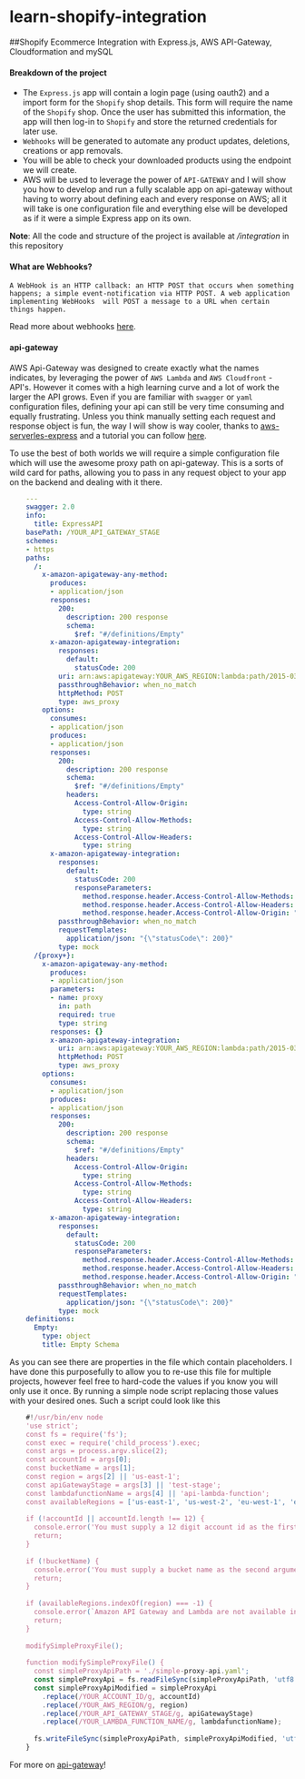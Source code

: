 # learn-shopify-integration

##Shopify Ecommerce Integration with Express.js, AWS API-Gateway, Cloudformation and mySQL

#### Breakdown of the project

- The `Express.js` app will contain a login page (using oauth2) and a import form for the `Shopify` shop details.
This form will require the name of the `Shopify` shop.
Once the user has submitted this information, the app will then log-in to `Shopify` and store the returned credentials for later use.
- `Webhooks` will be generated to automate any product updates, deletions, creations or app removals.
- You will be able to check your downloaded products using the endpoint we will create.
- AWS will be used to leverage the power of `API-GATEWAY` and I will show you how to develop and run a fully
scalable app on api-gateway without having to worry about defining each and every response on AWS; all it will take is one
configuration file and everything else will be developed as if it were a simple Express app on its own. 

**Note**: All the code and structure of the project is available at */integration* in this repository

#### What are Webhooks?

`A WebHook is an HTTP callback: an HTTP POST that occurs when something happens;
a simple event-notification via HTTP POST. A web application implementing WebHooks 
will POST a message to a URL when certain things happen.`

Read more about webhooks [here](https://en.wikipedia.org/wiki/Webhook).

#### api-gateway

AWS Api-Gateway was designed to create exactly what the names indicates, by leveraging the power of `AWS Lambda` and `AWS Cloudfront` - API's. However
it comes with a high learning curve and a lot of work the larger the API grows. Even if you are familiar with 
`swagger` or `yaml` configuration files, defining your api can still be very time consuming and equally frustrating.
Unless you think manually setting each request and response object is fun, the way I will show is way cooler, thanks to
[aws-serverles-express](https://github.com/awslabs/aws-serverless-express) and a tutorial you can follow [here](https://medium.com/@hyprstack/porting-expressjs-apis-onto-aws-api-gateway-12161c8c0635).

To use the best of both worlds we will require a simple configuration file which will use the awesome
proxy path on api-gateway. This is a sorts of wild card for paths, allowing you to pass in any request object to your app 
on the backend and dealing with it there.


```yaml
    ---
    swagger: 2.0
    info:
      title: ExpressAPI
    basePath: /YOUR_API_GATEWAY_STAGE
    schemes:
    - https
    paths:
      /:
        x-amazon-apigateway-any-method:
          produces:
          - application/json
          responses:
            200:
              description: 200 response
              schema:
                $ref: "#/definitions/Empty"
          x-amazon-apigateway-integration:
            responses:
              default:
                statusCode: 200
            uri: arn:aws:apigateway:YOUR_AWS_REGION:lambda:path/2015-03-31/functions/arn:aws:lambda:YOUR_AWS_REGION:YOUR_ACCOUNT_ID:function:YOUR_LAMBDA_FUNCTION_NAME/invocations
            passthroughBehavior: when_no_match
            httpMethod: POST
            type: aws_proxy
        options:
          consumes:
          - application/json
          produces:
          - application/json
          responses:
            200:
              description: 200 response
              schema:
                $ref: "#/definitions/Empty"
              headers:
                Access-Control-Allow-Origin:
                  type: string
                Access-Control-Allow-Methods:
                  type: string
                Access-Control-Allow-Headers:
                  type: string
          x-amazon-apigateway-integration:
            responses:
              default:
                statusCode: 200
                responseParameters:
                  method.response.header.Access-Control-Allow-Methods: "'GET,OPTIONS,POST,PATCH,DELETE'"
                  method.response.header.Access-Control-Allow-Headers: "'Content-Type,Authorization,X-Amz-Date,X-Api-Key,X-Amz-Security-Token'"
                  method.response.header.Access-Control-Allow-Origin: "'*'"
            passthroughBehavior: when_no_match
            requestTemplates:
              application/json: "{\"statusCode\": 200}"
            type: mock
      /{proxy+}:
        x-amazon-apigateway-any-method:
          produces:
          - application/json
          parameters:
          - name: proxy
            in: path
            required: true
            type: string
          responses: {}
          x-amazon-apigateway-integration:
            uri: arn:aws:apigateway:YOUR_AWS_REGION:lambda:path/2015-03-31/functions/arn:aws:lambda:YOUR_AWS_REGION:YOUR_ACCOUNT_ID:function:YOUR_LAMBDA_FUNCTION_NAME/invocations
            httpMethod: POST
            type: aws_proxy
        options:
          consumes:
          - application/json
          produces:
          - application/json
          responses:
            200:
              description: 200 response
              schema:
                $ref: "#/definitions/Empty"
              headers:
                Access-Control-Allow-Origin:
                  type: string
                Access-Control-Allow-Methods:
                  type: string
                Access-Control-Allow-Headers:
                  type: string
          x-amazon-apigateway-integration:
            responses:
              default:
                statusCode: 200
                responseParameters:
                  method.response.header.Access-Control-Allow-Methods: "'GET,OPTIONS,POST,PATCH,DELETE'"
                  method.response.header.Access-Control-Allow-Headers: "'Content-Type,Authorization,X-Amz-Date,X-Api-Key,X-Amz-Security-Token'"
                  method.response.header.Access-Control-Allow-Origin: "'*'"
            passthroughBehavior: when_no_match
            requestTemplates:
              application/json: "{\"statusCode\": 200}"
            type: mock
    definitions:
      Empty:
        type: object
        title: Empty Schema
```

As you can see there are properties in the file which contain placeholders. I have done this purposefully to allow you to re-use this file for multiple
projects, however feel free to hard-code the values if you know you will only use it once. By running a simple node script replacing those values with your desired ones.
Such a script could look like this

```javascript
    #!/usr/bin/env node
    'use strict';
    const fs = require('fs');
    const exec = require('child_process').exec;
    const args = process.argv.slice(2);
    const accountId = args[0];
    const bucketName = args[1];
    const region = args[2] || 'us-east-1';
    const apiGatewayStage = args[3] || 'test-stage';
    const lambdafunctionName = args[4] || 'api-lambda-function';
    const availableRegions = ['us-east-1', 'us-west-2', 'eu-west-1', 'eu-central-1', 'ap-northeast-1', 'ap-northeast-2', 'ap-southeast-1', 'ap-southeast-2'];
    
    if (!accountId || accountId.length !== 12) {
      console.error('You must supply a 12 digit account id as the first argument');
      return;
    }
    
    if (!bucketName) {
      console.error('You must supply a bucket name as the second argument');
      return;
    }
    
    if (availableRegions.indexOf(region) === -1) {
      console.error(`Amazon API Gateway and Lambda are not available in the ${region} region. Available regions: us-east-1, us-west-2, eu-west-1, eu-central-1, ap-northeast-1, ap-northeast-2, ap-southeast-1, ap-southeast-2`);
      return;
    }
    
    modifySimpleProxyFile();
    
    function modifySimpleProxyFile() {
      const simpleProxyApiPath = './simple-proxy-api.yaml';
      const simpleProxyApi = fs.readFileSync(simpleProxyApiPath, 'utf8');
      const simpleProxyApiModified = simpleProxyApi
        .replace(/YOUR_ACCOUNT_ID/g, accountId)
        .replace(/YOUR_AWS_REGION/g, region)
        .replace(/YOUR_API_GATEWAY_STAGE/g, apiGatewayStage)
        .replace(/YOUR_LAMBDA_FUNCTION_NAME/g, lambdafunctionName);
    
      fs.writeFileSync(simpleProxyApiPath, simpleProxyApiModified, 'utf8');
    }
```

For more on [api-gateway](https://aws.amazon.com/api-gateway/)!
